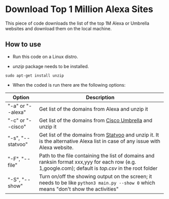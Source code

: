 # Download Top 1 Million Alexa Sites
This piece of code downloads the list of the top 1M Alexa or Umbrella websites and download them on the local machine.

## How to use

* Run this code on a Linux distro.

* *unzip* package needs to be installed.

`sudo apt-get install unzip`

* When the coded is run there are the following options:


| Option | Description |
| --- | --- |
| "-a" or "--alexa" | Get list of the domains from Alexa and unzip it |
| "-c" or "--cisco" | Get list of the domains from [Cisco Umbrella](http://s3-us-west-1.amazonaws.com/umbrella-static/index.html) and unzip it |
| "-s", "--statvoo" | Get list of the domains from [Statvoo](https://siteinfo.statvoo.com/top/sites) and unzip it. It is the alternative Alexa list in case of any issue with Alexa website. |
| "-F", "--file" | Path to the file containing the list of domains and ranksin format xxx,yyy for each row (e.g. 1,google.com); default is *top.csv* in the root folder |
| "-S", "--show" | Turn on/off the showing output on the screen; it needs to be like  `python3 main.py --show 0` which means "don't show the activities"|
